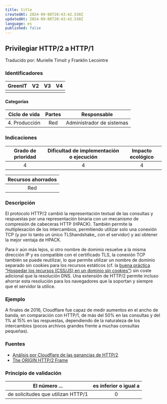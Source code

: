 ```yaml
---
title: title
createdAt: 2024-09-06T20:43:42.530Z
updatedAt: 2024-09-06T20:43:42.530Z
language: es
published: false
---
```

## Privilegiar HTTP/2 a HTTP/1
Traducido por: Murielle Timsit y Franklin Lecointre

### Identificadores

| GreenIT |  V2  |  V3  |  V4  |
|:-------:|:----:|:----:|:----:|
|      |   |   |      |

#### Categorías

| Ciclo de vida | Partes | Responsable |
|:---------:|:----:|:----:|
| 4. Producción | Red | Administrador de sistemas |

### Indicaciones

| Grado de prioridad   | Dificultad de implementación o ejecución | Impacto ecológico   |
|:-------------------:|:-------------------------:|:---------------------:|
| 4 | 4 | 4 |

| Recursos ahorrados |
|:----------------------------------------------------------:|
|Red   |

### Descripción

El protocolo HTTP/2 cambió la representación textual de las consultas y respuestas por una representación binaria con un mecanismo de compresión de cabeceras HTTP (HPACK).
También permite la multiplexación de los intercambios, permitiendo utilizar solo una conexión TCP (y por lo tanto un único TLShandshake_ con el servidor) y así obtener la mejor ventaja de HPACK.

Para ir aún más lejos, si otro nombre de dominio resuelve a la misma dirección IP y es compatible con el certificado TLS, la conexión TCP también se puede reutilizar, lo que permite utilizar un nombre de dominio separado sin cookies para los recursos estáticos (cf. la [buena práctica "Hospedar los recursos (CSS/JS) en un dominio sin cookies"](/Chapters/BP_094_es.md)) sin coste adicional que la resolución DNS.
Una extensión de HTTP/2 permite incluso ahorrar esta resolución para los navegadores que la soportan y siempre que el servidor la utilice.

### Ejemplo

A finales de 2016, Cloudflare fue capaz de medir aumentos en el ancho de banda, en comparación con HTTP/1, de más del 50% en las consultas y del 1% al 15% en las respuestas, dependiendo de la naturaleza de los intercambios (pocos archivos grandes frente a muchas consultas pequeñas).

### Fuentes

* [Análisis por Cloudflare de las ganancias de HTTP/2](https://blog.cloudflare.com/hpack-the-silent-killer-feature-of-http-2/)
* [The ORIGIN HTTP/2 Frame](https://httpwg.org/specs/rfc8336.html)

### Principio de validación

| El número ... |  es inferior o igual a   |  
|-------------------|:-------------------------:|
| de solicitudes que utilizan HTTP/1   | 0 |
